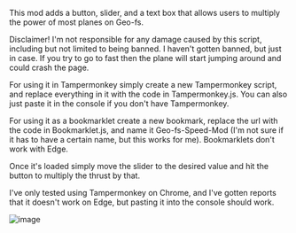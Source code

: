 This mod adds a button, slider, and a text box that allows users to multiply the power of most planes on Geo-fs.

Disclaimer! I'm not responsible for any damage caused by this script, including but not limited to being banned. I haven't gotten banned, but just in case. If you try to go to fast then the plane will start jumping around and could crash the page.


For using it in Tampermonkey simply create a new Tampermonkey script, and replace everything in it with the code in Tampermonkey.js. You can also just paste it in the console if you don't have Tampermonkey.

For using it as a bookmarklet create a new bookmark, replace the url with the code in Bookmarklet.js, and name it Geo-fs-Speed-Mod (I'm not sure if it has to have a certain name, but this works for me). Bookmarklets don't work with Edge.

Once it's loaded simply move the slider to the desired value and hit the button to multiply the thrust by that.

I've only tested using Tampermonkey on Chrome, and I've gotten reports that it doesn't work on Edge, but pasting it into the console should work.

![image](https://github.com/Pigensworth/Geo-fs-Mod/assets/136399546/db19e83a-e534-4d16-ab17-fe047bd8dbb5)
